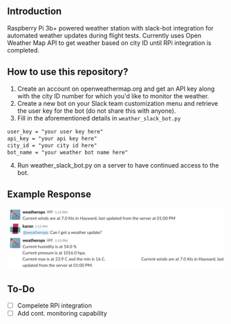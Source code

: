 ## Introduction
Raspberry Pi 3b+ powered weather station with slack-bot integration for automated weather updates during flight tests. Currently uses Open Weather Map API to get weather based on city ID until RPi integration is completed.

## How to use this repository?
1. Create an account on openweathermap.org and get an API key along with the city ID number for which you'd like to monitor the weather. 
2. Create a new bot on your Slack team customization menu and retrieve the user key for the bot (do not share this with anyone). 
3. Fill in the aforementioned details in `weather_slack_bot.py`


```
user_key = "your user key here"
api_key = "your api key here"
city_id = "your city id here"
bot_name = "your weather bot name here"
```


4. Run weather_slack_bot.py on a server to have continued access to the bot. 

## Example Response
![Example](https://github.com/karanchawla/weather-station/blob/master/images/screenshot.png) 

## To-Do
- [ ] Compelete RPi integration 
- [ ] Add cont. monitoring capability 

